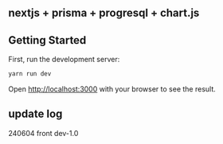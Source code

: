 ## nextjs + prisma + progresql + chart.js

## Getting Started

First, run the development server:

```bash
yarn run dev
```

Open [http://localhost:3000](http://localhost:3000) with your browser to see the result.

## update log
240604 front dev-1.0